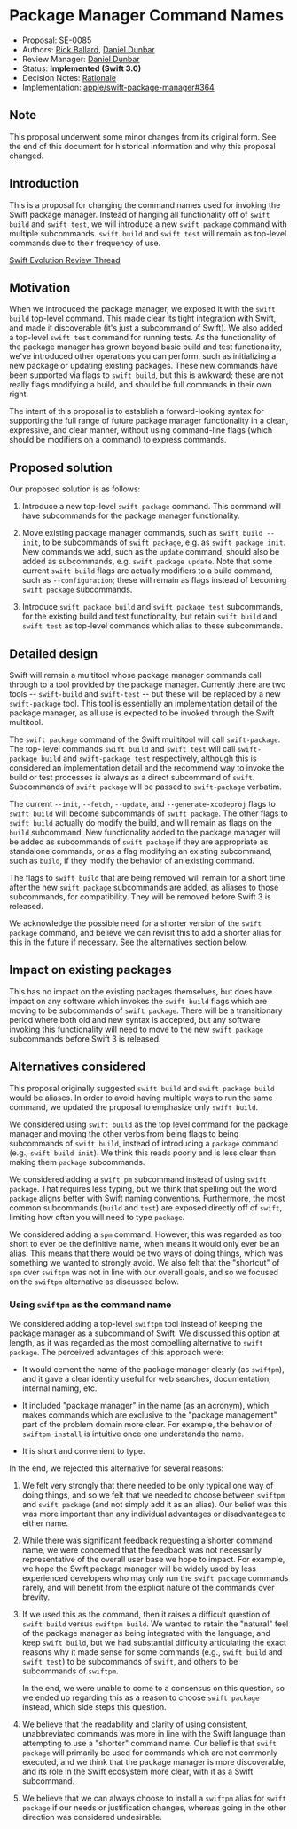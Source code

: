 # Package Manager Command Names

* Proposal: [SE-0085](0085-package-manager-command-name.md)
* Authors: [Rick Ballard](https://github.com/rballard), [Daniel Dunbar](https://github.com/ddunbar)
* Review Manager: [Daniel Dunbar](https://github.com/ddunbar)
* Status: **Implemented (Swift 3.0)**
* Decision Notes: [Rationale](https://forums.swift.org/t/review-se-0085-package-manager-command-names/2530/6)
* Implementation: [apple/swift-package-manager#364](https://github.com/apple/swift-package-manager/pull/364)

## Note

This proposal underwent some minor changes from its original form. See the end
of this document for historical information and why this proposal changed.

## Introduction

This is a proposal for changing the command names used for invoking the
Swift package manager. Instead of hanging all functionality off of `swift build`
and `swift test`, we will introduce a new `swift package` command with multiple
subcommands. `swift build` and `swift test` will remain as top-level commands due to
their frequency of use.

[Swift Evolution Review Thread](https://forums.swift.org/t/review-se-0085-package-manager-command-names/2530)

## Motivation

When we introduced the package manager, we exposed it with the `swift build`
top-level command. This made clear its tight integration with Swift, and made it
discoverable (it's just a subcommand of Swift). We also added a top-level `swift test`
command for running tests. As the functionality of the package manager has grown beyond
basic build and test functionality, we've introduced other operations you can perform,
such as initializing a new package or updating existing packages.
These new commands have been supported via flags to `swift build`, but this is awkward;
these are not really flags modifying a build, and should be full commands in their own right.

The intent of this proposal is to establish a forward-looking syntax for supporting
the full range of future package manager functionality in a clean, expressive, and
clear manner, without using command-line flags (which should be modifiers on a command)
to express commands.

## Proposed solution

Our proposed solution is as follows:

1. Introduce a new top-level `swift package` command. This command will have
   subcommands for the package manager functionality.

2. Move existing package manager commands, such as `swift build --init`, to be
   subcommands of `swift package`, e.g. as `swift package init`. New commands
   we add, such as the `update` command, should also be added as subcommands,
   e.g. `swift package update`. Note that some current `swift build` flags
   are actually modifiers to a build command, such as `--configuration`; these will
   remain as flags instead of becoming `swift package` subcommands.

3. Introduce `swift package build` and `swift package test` subcommands, for the
   existing build and test functionality, but retain `swift build` and `swift test`
   as top-level commands which alias to these subcommands.

## Detailed design

Swift will remain a multitool whose package manager commands call through to a tool
provided by the package manager. Currently there are two tools -- `swift-build` and 
`swift-test` -- but these will be replaced by a new `swift-package` tool. This tool
is essentially an implementation detail of the package manager, as all use is expected
to be invoked through the Swift multitool.

The `swift package` command of the Swift muiltitool will call
`swift-package`. The top- level commands `swift build` and `swift test` will
call `swift-package build` and `swift-package test` respectively, although this
is considered an implementation detail and the recommend way to invoke the build
or test processes is always as a direct subcommand of `swift`. Subcommands of
`swift package` will be passed to `swift-package` verbatim.

The current `--init`, `--fetch`, `--update`, and `--generate-xcodeproj` flags to `swift build`
will become subcommands of `swift package`. The other flags to `swift build` actually
do modify the build, and will remain as flags on the `build` subcommand. New functionality
added to the package manager will be added as subcommands of `swift package` if they
are appropriate as standalone commands, or as a flag modifying an existing subcommand,
such as `build`, if they modify the behavior of an existing command.

The flags to `swift build` that are being removed will remain for a short time after
the new `swift package` subcommands are added, as aliases to those subcommands,
for compatibility. They will be removed before Swift 3 is released.

We acknowledge the possible need for a shorter version of the `swift package`
command, and believe we can revisit this to add a shorter alias for this in the
future if necessary. See the alternatives section below.

## Impact on existing packages

This has no impact on the existing packages themselves, but does have impact on any
software which invokes the `swift build` flags which are moving to
be subcommands of `swift package`. There will be a transitionary period where
both old and new syntax is accepted, but any software invoking this functionality
will need to move to the new `swift package` subcommands before Swift 3 is released.

## Alternatives considered

This proposal originally suggested `swift build` and `swift package build` would
be aliases. In order to avoid having multiple ways to run the same command, we
updated the proposal to emphasize only `swift build`.

We considered using `swift build` as the top level command for the package
manager and moving the other verbs from being flags to being subcommands of
`swift build`, instead of introducing a `package` command (e.g., `swift
build init`). We think this reads poorly and is less clear than making them `package`
subcommands.

We considered adding a `swift pm` subcommand instead of using `swift package`. That
requires less typing, but we think that spelling out the word `package` aligns better
with Swift naming conventions. Furthermore, the most common subcommands (`build`
and `test`) are exposed directly off of `swift`, limiting how often you will need to
type `package`.

We considered adding a `spm` command. However, this was regarded as too short to
ever be the definitive name, when means it would only ever be an alias. This
means that there would be two ways of doing things, which was something we
wanted to strongly avoid. We also felt that the "shortcut" of `spm` over
`swiftpm` was not in line with our overall goals, and so we focused on the
`swiftpm` alternative as discussed below.

### Using `swiftpm` as the command name

We considered adding a top-level `swiftpm` tool instead of keeping the package
manager as a subcommand of Swift. We discussed this option at length, as it was
regarded as the most compelling alternative to `swift package`. The perceived
advantages of this approach were:

* It would cement the name of the package manager clearly (as `swiftpm`), and it
  gave a clear identity useful for web searches, documentation, internal naming,
  etc.

* It included "package manager" in the name (as an acronym), which makes
  commands which are exclusive to the "package management" part of the problem
  domain more clear. For example, the behavior of `swiftpm install` is intuitive
  once one understands the name.

* It is short and convenient to type.

In the end, we rejected this alternative for several reasons:

1. We felt very strongly that there needed to be only typical one way of doing
   things, and so we felt that we needed to choose between `swiftpm` and `swift
   package` (and not simply add it as an alias). Our belief was this was more
   important than any individual advantages or disadvantages to either name.

2. While there was significant feedback requesting a shorter command name, we
   were concerned that the feedback was not necessarily representative of the
   overall user base we hope to impact. For example, we hope the Swift package
   manager will be widely used by less experienced developers who may only run
   the `swift package` commands rarely, and will benefit from the explicit
   nature of the commands over brevity.

3. If we used this as the command, then it raises a difficult question of `swift
   build` versus `swiftpm build`. We wanted to retain the "natural" feel of the
   package manager as being integrated with the language, and keep `swift
   build`, but we had substantial difficulty articulating the exact reasons why
   it made sense for some commands (e.g., `swift build` and `swift test`) to be
   subcommands of `swift`, and others to be subcommands of `swiftpm`.

   In the end, we were unable to come to a consensus on this question, so we
   ended up regarding this as a reason to choose `swift package` instead, which
   side steps this question.

4. We believe that the readability and clarity of using consistent,
   unabbreviated commands was more in line with the Swift language than
   attempting to use a "shorter" command name. Our belief is that `swift
   package` will primarily be used for commands which are not commonly executed,
   and we think that the package manager is more discoverable, and its role in
   the Swift ecosystem more clear, with it as a Swift subcommand.

5. We believe that we can always choose to install a `swiftpm` alias for `swift
   package` if our needs or justification changes, whereas going in the other
   direction was considered undesirable.
